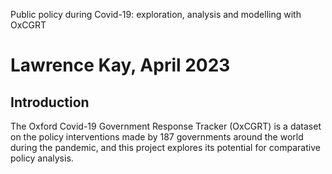 Public policy during Covid-19: exploration, analysis and modelling with OxCGRT

Lawrence Kay, April 2023
==============================

Introduction
------------ 
The Oxford Covid-19 Government Response Tracker (OxCGRT) is a dataset on the policy interventions made by 187 governments around the world during the pandemic, and this project explores its potential for comparative policy analysis. 